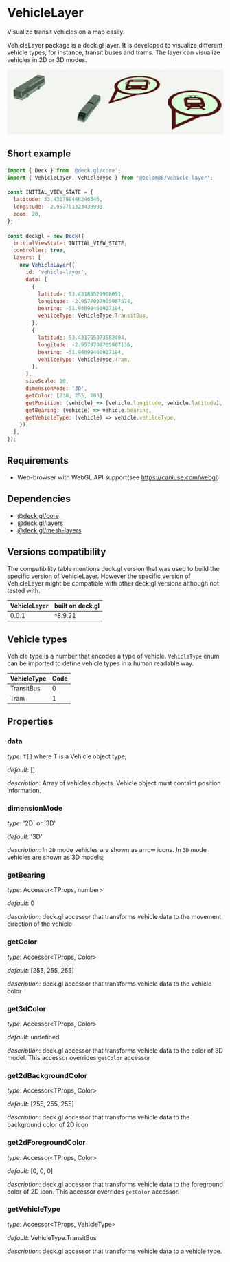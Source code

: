 # VehicleLayer

Visualize transit vehicles on a map easily.

VehicleLayer package is a deck.gl layer. It is developed to visualize different vehicle types, for instance, transit buses and trams. The layer can visualize vehicles in 2D or 3D modes.

![Demo image](https://raw.githubusercontent.com/belom88/visgl/main/packages/vehicle-layer/images//demo.png)

## Short example

```javascript
import { Deck } from '@deck.gl/core';
import { VehicleLayer, VehicleType } from '@belom88/vehicle-layer';

const INITIAL_VIEW_STATE = {
  latitude: 53.431798446246546,
  longitude: -2.957781323439993,
  zoom: 20,
};

const deckgl = new Deck({
  initialViewState: INITIAL_VIEW_STATE,
  controller: true,
  layers: [
    new VehicleLayer({
      id: 'vehicle-layer',
      data: [
        {
          latitude: 53.43185529968051,
          longitude: -2.9577037905967574,
          bearing: -51.94099460927194,
          vehilceType: VehicleType.TransitBus,
        },
        {
          latitude: 53.431755073582494,
          longitude: -2.9578708705967136,
          bearing: -51.94099460927194,
          vehilceType: VehicleType.Tram,
        },
      ],
      sizeScale: 10,
      dimensionMode: '3D',
      getColor: [238, 255, 203],
      getPosition: (vehicle) => [vehicle.longitude, vehicle.latitude],
      getBearing: (vehicle) => vehicle.bearing,
      getVehicleType: (vehicle) => vehicle.vehilceType,
    }),
  ],
});
```

## Requirements

- Web-browser with WebGL API support(see https://caniuse.com/webgl)

## Dependencies

- [@deck.gl/core](https://www.npmjs.com/package/@deck.gl/core)
- [@deck.gl/layers](https://www.npmjs.com/package/@deck.gl/layers)
- [@deck.gl/mesh-layers](https://www.npmjs.com/package/@deck.gl/mesh-layers)

## Versions compatibility

The compatibility table mentions deck.gl version that was used to build the specific version of VehicleLayer. However the specific version of VehicleLayer might be compatible with other deck.gl versions although not tested with.

| VehicleLayer | built on deck.gl |
| ------------ | ---------------- |
| 0.0.1        | ^8.9.21          |

## Vehicle types

Vehicle type is a number that encodes a type of vehicle. `VehicleType` enum can be imported to define vehicle types in a human readable way.

| VehicleType | Code |
| ----------- | ---- |
| TransitBus  | 0    |
| Tram        | 1    |

## Properties

### data

_type_: `T[]` where T is a Vehicle object type;

_default_: []

_description_: Array of vehicles objects. Vehicle object must containt position information.

### dimensionMode

_type_: '2D' or '3D'

_default_: '3D'

_description_: In `2D` mode vehicles are shown as arrow icons. In `3D` mode vehicles are shown as 3D models;

### getBearing

_type_: Accessor<TProps, number>

_default_: 0

_description_: deck.gl accessor that transforms vehicle data to the movement direction of the vehicle

### getColor

_type_: Accessor<TProps, Color>

_default_: [255, 255, 255]

_description_: deck.gl accessor that transforms vehicle data to the vehicle color

### get3dColor

_type_: Accessor<TProps, Color>

_default_: undefined

_description_: deck.gl accessor that transforms vehicle data to the color of 3D model. This accessor overrides `getColor` accessor

### get2dBackgroundColor

_type_: Accessor<TProps, Color>

_default_: [255, 255, 255]

_description_: deck.gl accessor that transforms vehicle data to the background color of 2D icon

### get2dForegroundColor

_type_: Accessor<TProps, Color>

_default_: [0, 0, 0]

_description_: deck.gl accessor that transforms vehicle data to the foreground color of 2D icon. This accessor overrides `getColor` accessor.

### getVehicleType

_type_: Accessor<TProps, VehicleType>

_default_: VehicleType.TransitBus

_description_: deck.gl accessor that transforms vehicle data to a vehicle type.

